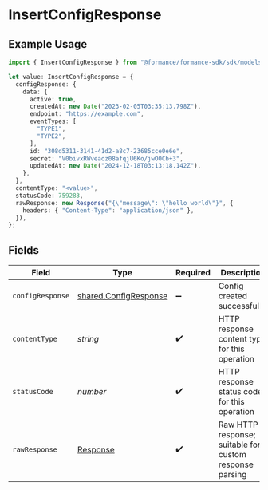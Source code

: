 # InsertConfigResponse

## Example Usage

```typescript
import { InsertConfigResponse } from "@formance/formance-sdk/sdk/models/operations";

let value: InsertConfigResponse = {
  configResponse: {
    data: {
      active: true,
      createdAt: new Date("2023-02-05T03:35:13.798Z"),
      endpoint: "https://example.com",
      eventTypes: [
        "TYPE1",
        "TYPE2",
      ],
      id: "308d5311-3141-41d2-a8c7-23685cce0e6e",
      secret: "V0bivxRWveaoz08afqjU6Ko/jwO0Cb+3",
      updatedAt: new Date("2024-12-18T03:13:18.142Z"),
    },
  },
  contentType: "<value>",
  statusCode: 759283,
  rawResponse: new Response("{\"message\": \"hello world\"}", {
    headers: { "Content-Type": "application/json" },
  }),
};
```

## Fields

| Field                                                                 | Type                                                                  | Required                                                              | Description                                                           |
| --------------------------------------------------------------------- | --------------------------------------------------------------------- | --------------------------------------------------------------------- | --------------------------------------------------------------------- |
| `configResponse`                                                      | [shared.ConfigResponse](../../../sdk/models/shared/configresponse.md) | :heavy_minus_sign:                                                    | Config created successfully.                                          |
| `contentType`                                                         | *string*                                                              | :heavy_check_mark:                                                    | HTTP response content type for this operation                         |
| `statusCode`                                                          | *number*                                                              | :heavy_check_mark:                                                    | HTTP response status code for this operation                          |
| `rawResponse`                                                         | [Response](https://developer.mozilla.org/en-US/docs/Web/API/Response) | :heavy_check_mark:                                                    | Raw HTTP response; suitable for custom response parsing               |